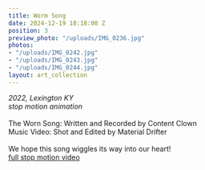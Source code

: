 ```yaml
---
title: Worm Song
date: 2024-12-19 18:18:00 Z
position: 3
preview_photo: "/uploads/IMG_0236.jpg"
photos:
- "/uploads/IMG_0242.jpg"
- "/uploads/IMG_0243.jpg"
- "/uploads/IMG_0244.jpg"
layout: art_collection
---
```


*2022, Lexington KY* <br>
*stop motion animation* <br>
<br>
The Worn Song: Written and Recorded by Content Clown <br>
Music Video: Shot and Edited by Material Drifter<br>
<br>
We hope this song wiggles its way into our heart!<br>
[full stop motion video](https://youtu.be/2yhTp9aAYGk) 